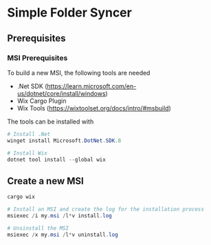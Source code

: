 # Simple Folder Syncer


## Prerequisites


### MSI Prerequisites
To build a new MSI, the following tools are needed

* .Net SDK (https://learn.microsoft.com/en-us/dotnet/core/install/windows)
* Wix Cargo Plugin
* Wix Tools (https://wixtoolset.org/docs/intro/#msbuild)

The tools can be installed with

```ps1
# Install .Net
winget install Microsoft.DotNet.SDK.8

# Install Wix
dotnet tool install --global wix
```



## Create a new MSI

```ps1
cargo wix
```


```ps1
# Install an MSI and create the log for the installation process
msiexec /i my.msi /l*v install.log

# Unsinstall the MSI
msiexec /x my.msi /l*v uninstall.log
```
